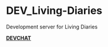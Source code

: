 # DEV_Living-Diaries
Development server for Living Diaries

[**DEVCHAT**](https://discord.com/channels/@me/817364330965893121)

